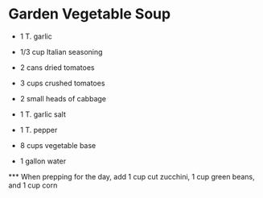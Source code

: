 # Garden Vegetable Soup

* 
  1 T. garlic                                                                                              

* 1/3 cup Italian seasoning
* 2 cans dried tomatoes                                                                        
* 3 cups crushed tomatoes
* 2 small heads of cabbage                                                                  
* 1 T. garlic salt
* 1 T. pepper                                                                                           
* 8 cups vegetable base
* 1 gallon water

\*\*\* When prepping for the day, add 1 cup cut zucchini, 1 cup green beans, and 1 cup corn  




